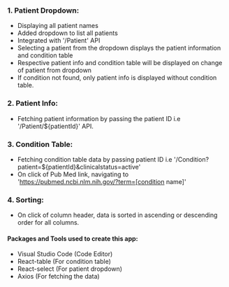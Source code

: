 ### 1. Patient Dropdown:
- Displaying all patient names
- Added dropdown to list all patients
- Integrated with '/Patient' API
- Selecting a patient from the dropdown displays the patient information and condition table
- Respective patient info and condition table will be displayed on change of patient from dropdown
- If condition not found, only patient info is displayed without condition table.
### 2. Patient Info:
- Fetching patient information by passing the patient ID i.e '/Patient/${patientId}' API.
### 3. Condition Table:
- Fetching condition table data by passing patient ID i.e '/Condition?patient=${patientId}&clinicalstatus=active'
- On click of Pub Med link, navigating to 'https://pubmed.ncbi.nlm.nih.gov/?term=[condition name]'
### 4. Sorting:
- On click of column header, data is sorted in ascending or descending order for all columns.

#### Packages and Tools used to create this app:

- Visual Studio Code (Code Editor)
- React-table (For condition table)
- React-select (For patient dropdown)
- Axios (For fetching the data)



